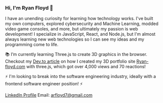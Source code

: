 ### Hi, I'm Ryan Floyd 👋 

I have an unending curiosity for learning how technology works. I've built my own computers, explored cybersecurity and Machine Learning, modded video game consoles, and more, but ultimately my passion is web development! I specialize in JavaScript, React, and Node.js, but I'm almost always learning new web technologies so I can see my ideas and my programming come to life.

📚 I’m currently learning Three.js to create 3D graphics in the browser. Checkout my [Dev.to article](https://dev.to/mrryanfloyd/create-an-interactive-3d-portfolio-website-that-stands-out-to-employers-47gc) on how I created my 3D portfolio site [Ryan-floyd.com](https://www.ryan-floyd.com) with three.js, which got over 4,000 views and 70 reactions! 

⚡ I'm looking to break into the software engineering industry, ideally with a frontend software engineer position! ⚡

[LinkedIn Profile](https://www.linkedin.com/in/ryan-floyd/)
Email: [arfloyd7@gmail.com](mailto:arfloyd7@gmail.com)


